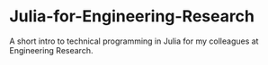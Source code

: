 # Julia-for-Engineering-Research

A short intro to technical programming in Julia for my colleagues at Engineering Research.
